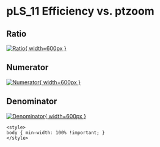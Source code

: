 # pLS_11 Efficiency vs. ptzoom

## Ratio

[![Ratio](../mtv/var/pLS_11_eff_ptzoom.png){ width=600px }](../mtv/var/pLS_11_eff_ptzoom.pdf)

## Numerator

[![Numerator](../mtv/num/pLS_11_eff_ptzoom_num.png){ width=600px }](../mtv/num/pLS_11_eff_ptzoom_num.pdf)

## Denominator

[![Denominator](../mtv/den/pLS_11_eff_ptzoom_den.png){ width=600px }](../mtv/den/pLS_11_eff_ptzoom_den.pdf)


``` {=html}
<style>
body { min-width: 100% !important; }
</style>
```
